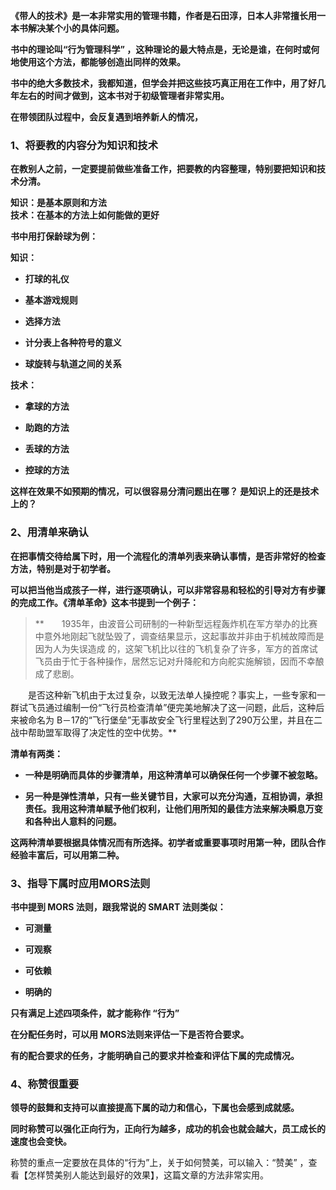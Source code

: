 **《带人的技术》是一本非常实用的管理书籍，作者是石田淳，日本人非常擅长用一本书解决某个小的具体问题。**

**书中的理论叫“行为管理科学” ，这种理论的最大特点是，无论是谁，在何时或何地使用这个方法，都能够创造出同样的效果。**

**书中的绝大多数技术，我都知道，但学会并把这些技巧真正用在工作中，用了好几年左右的时间才做到，这本书对于初级管理者非常实用。**

**在带领团队过程中，会反复遇到培养新人的情况，**

### 1、将要教的内容分为知识和技术

**在教别人之前，一定要提前做些准备工作，把要教的内容整理，特别要把知识和技术分清。**

**知识：是基本原则和方法  
技术：在基本的方法上如何能做的更好**

**书中用打保龄球为例：**

**知识：**

  * **打球的礼仪**

  * **基本游戏规则**

  * **选择方法**

  * **计分表上各种符号的意义**

  * **球旋转与轨道之间的关系**

**技术：**

  * **拿球的方法**

  * **助跑的方法**

  * **丢球的方法**

  * **控球的方法**

**这样在效果不如预期的情况，可以很容易分清问题出在哪？ 是知识上的还是技术上的？**

### 2、用清单来确认

**在把事情交待给属下时，用一个流程化的清单列表来确认事情，是否非常好的检查方法，特别是对于初学者。**

**可以把当他当成孩子一样，进行逐项确认，可以非常容易和轻松的引导对方有步骤的完成工作。《清单革命》这本书提到一个例子：**

> **　　1935年，由波音公司研制的一种新型远程轰炸机在军方举办的比赛中意外地刚起飞就坠毁了，调查结果显示，这起事故并非由于机械故障而是因为人为失误造成
的，这架飞机比以往的飞机复杂了许多，军方的首席试飞员由于忙于各种操作，居然忘记对升降舵和方向舵实施解锁，因而不幸酿成了悲剧。  
  
　　是否这种新飞机由于太过复杂，以致无法单人操控呢？事实上，一些专家和一群试飞员通过编制一份“飞行员检查清单”便完美地解决了这一问题，此后，这种后来被命名为
B－17的“飞行堡垒”无事故安全飞行里程达到了290万公里，并且在二战中帮助盟军取得了决定性的空中优势。**

**清单有两类：**

  * **一种是明确而具体的步骤清单，用这种清单可以确保任何一个步骤不被忽略。**

  * **另一种是弹性清单，只有一些关键节目，大家可以充分沟通，互相协调，承担责任。我用这种清单赋予他们权利，让他们用所知的最佳方法来解决瞬息万变和各种出人意料的问题。**

**这两种清单要根据具体情况而有所选择。初学者或重要事项时用第一种，团队合作经验丰富后，可以用第二种。**

### 3、指导下属时应用MORS法则

**书中提到 MORS 法则，跟我常说的 SMART 法则类似：**

  * **可测量**

  * **可观察**

  * **可依赖**

  * **明确的**

**只有满足上述四项条件，就才能称作 “行为”**

**在分配任务时，可以用 MORS法则来评估一下是否符合要求。**

**有的配合要求的任务，才能明确自己的要求并检查和评估下属的完成情况。**

### 4、称赞很重要

**领导的鼓舞和支持可以直接提高下属的动力和信心，下属也会感到成就感。**

**同时称赞可以强化正向行为，正向行为越多，成功的机会也就会越大，员工成长的速度也会变快。**

称赞的重点一定要放在具体的“行为”上，关于如何赞美，可以输入：“赞美” ，查看【怎样赞美别人能达到最好的效果】，这篇文章的方法非常实用。

